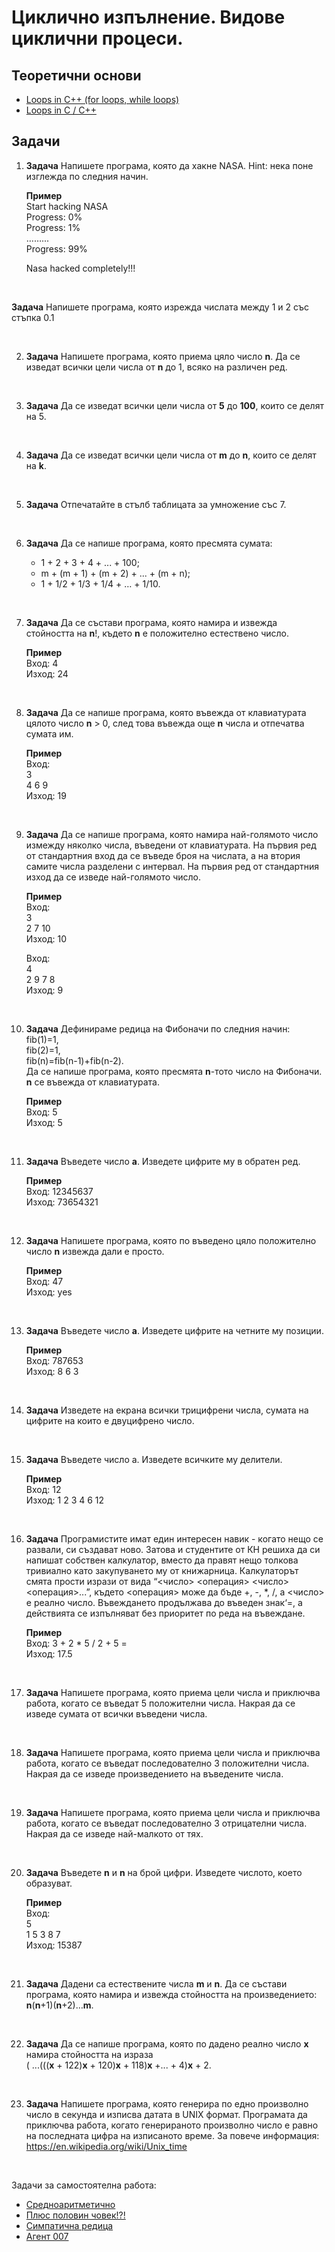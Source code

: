 # Циклично изпълнение. Видове циклични процеси.

## Теоретични основи

- [Loops in C++ (for loops, while loops)](https://www.youtube.com/watch?v=_1AwR-un4Hk)
- [Loops in C / C++](https://www.geeksforgeeks.org/loops-in-c-and-cpp/)

## Задачи

1. **Задача** Напишете програма, която да хакне NASA. Hint: нека поне изглежда по следния начин.
	
	**Пример**<br>
	Start hacking NASA<br>
	Progress: 0%<br>
	Progress: 1%<br>
	……...<br>
	Progress: 99%

	Nasa hacked completely!!!

<br>

**Задача** Напишете програма, която изрежда числата между 1 и 2 със стъпка 0.1

<br>

2. **Задача** Напишете програма, която приема цяло число **n**. Да се изведат всички цели числа от **n** до 1, всяко на различен ред.

<br>

3. **Задача** Да се изведат всички цели числа от **5** до **100**, които се делят на 5.

<br>

4. **Задача** Да се изведат всички цели числа от **m** до **n**, които се делят на **k**.

<br>

5. **Задача** Отпечатайте в стълб таблицата за умножение със 7.

<br>

6. **Задача** Да се напише програма, която пресмята сумата:

    -  1 + 2 + 3 + 4 + ... + 100;
    -  m + (m + 1) + (m + 2) + ... + (m + n);
    - 1 + 1/2 + 1/3 + 1/4 + … + 1/10.

<br>

7. **Задача** Да се състави програма, която намира и извежда стойността на **n**!, където **n** е положително естествено число.

	**Пример**<br>
	Вход: 4<br>
	Изход: 24

<br>

8. **Задача** Да се напише програма, която въвежда от клавиатурата цялото число **n** > 0, след това въвежда още **n** числа и отпечатва сумата им.
	
	**Пример**<br>
	Вход:<br>
	3<br>
	4 6 9<br>
	Изход: 19

<br>

9. **Задача** Да се напише програма, която намира най-голямото число измежду няколко числа, въведени от клавиатурата. На първия ред от стандартния вход да се въведе броя на числата, а на втория самите числа разделени с интервал. На първия ред от стандартния изход да се изведе най-голямото число.

	**Пример**<br>
	Вход:<br>
	3<br>
	2 7 10<br>
	Изход: 10

	Вход:<br>
	4<br>
	2 9 7 8<br>
	Изход: 9

<br>

10. **Задача** Дефинираме редица на Фибоначи по следния начин:<br>
	fib(1)=1,<br>
	fib(2)=1,<br>
	fib(n)=fib(n-1)+fib(n-2).<br>
	Да се напише програма, която пресмята **n**-тото число на Фибоначи. **n** се въвежда от клавиатурата.

	**Пример**<br>
	Вход: 5<br>
	Изход: 5

<br>

11. **Задача** Въведете число **а**. Изведете цифрите му в обратен ред.

	**Пример**<br>
	Вход: 12345637<br>
	Изход: 73654321

<br>

12. **Задача** Напишете програма, която по въведено цяло положително число **n** извежда дали е просто.

	**Пример**<br>
	Вход: 47<br>
	Изход: yes

<br>

13. **Задача** Въведете число **а**. Изведете цифрите на четните му позиции.
    
	**Пример**<br>
	Вход: 787653<br>
	Изход: 8 6 3

<br>

14. **Задача** Изведете на екрана всички трицифрени числа, сумата на цифрите на които е двуцифрено число.

<br>

15. **Задача**  Въведете число a. Изведете всичките му делители.

	**Пример**<br>
	Вход: 12<br>
	Изход: 1 2 3 4 6 12

<br>

16. **Задача**  Програмистите имат един интересен навик - когато нещо се развали, си създават ново. Затова и студентите от КН решиха да си напишат собствен калкулатор, вместо да правят нещо толкова тривиално като закупуването му от книжарница. Калкулаторът смята прости изрази от вида “<число> <операция> <число> <операция>...”, където <операция> може да бъде +, -, *, /, а <число> е реално число. Въвеждането продължава до въведен знак‘=, а действията се изпълняват без приоритет по реда на въвеждане.

	**Пример**<br>
	Вход: 3 + 2 * 5 / 2 + 5 =<br>
	Изход: 17.5

<br>

17. **Задача** Напишете програма, която приема цели числа и приключва работа, когато се въведат 5 положителни числа. Накрая да се изведе сумата от всички въведени числа.

<br>

18. **Задача** Напишете програма, която приема цели числа и приключва работа, когато се въведат последователно 3 положителни числа. Накрая да се изведе произведението на въведените числа.

<br>

19. **Задача** Напишете програма, която приема цели числа и приключва работа, когато се въведат последователно 3 отрицателни числа. Накрая да се изведе най-малкото от тях.

<br>

20. **Задача**  Въведете **n** и **n** на брой цифри. Изведете числото, което образуват.
 
	**Пример**<br>
	Вход:<br>
	5<br>
	1 5 3 8 7<br>
	Изход: 15387

<br>

21. **Задача** Дадени са естествените числа **m** и **n**. Да се състави програма, която намира и извежда стойността на произведението: <br>
**n**(**n**+1)(**n**+2)…**m**.

<br>

22. **Задача** Да се напише програма, която по дадено реално число **x** намира стойността на израза<br>
( ...(((**x** + 122)**x** + 120)**x** + 118)**x** +... + 4)**x** + 2.

<br>

23. **Задача** Напишете програма, която генерира по едно произволно число в секунда и изписва датата в UNIX формат. Програмата да приключва работа, когато генерираното произволно число е равно на последната цифра на изписаното време. За повече информация: https://en.wikipedia.org/wiki/Unix_time

<br>

Задачи за самостоятелна работа:
- [Средноаритметично](http://www.math.bas.bg/infos/files/2012-01-05-E3.pdf)
- [Плюс половин човек!?!](http://www.math.bas.bg/infos/files/2010-04-27-tasks-E4.pdf)
- [Симпатична редица](http://www.math.bas.bg/infos/files/2009-02-09-tasks-E2.pdf)
- [Агент 007](http://www.math.bas.bg/infos/files/2013-03-03-E1.pdf)
 

